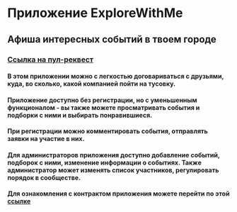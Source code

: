 # Приложение ExploreWithMe
## Афиша интересных событий в твоем городе
### [Ссылка на пул-реквест](https://github.com/SleepwalkerPasha/java-explore-with-me/pull/6)

#### В этом приложении можно с легкостью договариваться с друзьями, куда, во сколько, какой компанией пойти на тусовку.
#### Приложение доступно без регистрации, но с уменьшенным функционалом - вы также можете просматривать события и подборки с ними и выбирать понравившиеся.
#### При регистрации можно комментировать события, отправлять заявки на участие в них.
#### Для администраторов приложения доступно добавление событий, подборок с ними, изменение информации о событиях. Также администратор может изменять список участников, регулировать порядок в сообществе.

#### Для ознакомления с контрактом приложения можете перейти по этой [ссылке](https://github.com/SleepwalkerPasha/java-explore-with-me/blob/main/ewm-main-service-spec.json)